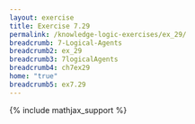 ```yaml
---
layout: exercise
title: Exercise 7.29
permalink: /knowledge-logic-exercises/ex_29/
breadcrumb: 7-Logical-Agents
breadcrumb2: ex_29
breadcrumb3: 7logicalAgents
breadcrumb4: ch7ex29
home: "true"
breadcrumb5: ex7.29
---
```


{% include mathjax_support %}


